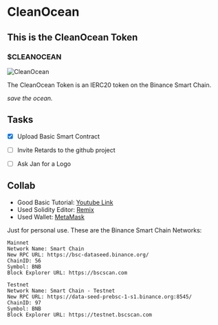 # CleanOcean
## This is the CleanOcean Token
### $CLEANOCEAN

![CleanOcean](https://github.com/eic0/CleanOcean/blob/main/CleanOcean.png?=250x250)

The CleanOcean Token is an IERC20 token on the Binance Smart Chain.

*save the ocean.*


## Tasks

- [x] Upload Basic Smart Contract
- [ ] Invite Retards to the github project
- [ ] Ask Jan for a Logo


## Collab

- Good Basic Tutorial: [Youtube Link](https://www.youtube.com/watch?v=Q_wK6N9GtS8)
- Used Solidity Editor: [Remix](https://remix.ethereum.org/)
- Used Wallet: [MetaMask](https://metamask.io/)

Just for personal use. These are the Binance Smart Chain Networks:
```
Mainnet 
Network Name: Smart Chain
New RPC URL: https://bsc-dataseed.binance.org/
ChainID: 56
Symbol: BNB
Block Explorer URL: https://bscscan.com

Testnet
Network Name: Smart Chain - Testnet
New RPC URL: https://data-seed-prebsc-1-s1.binance.org:8545/
ChainID: 97
Symbol: BNB
Block Explorer URL: https://testnet.bscscan.com
```

